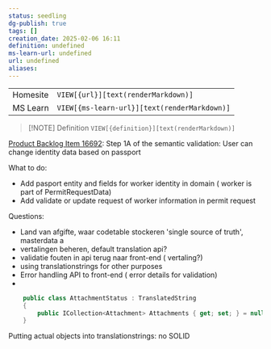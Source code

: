 ```yaml
---
status: seedling
dg-publish: true
tags: []
creation_date: 2025-02-06 16:11
definition: undefined
ms-learn-url: undefined
url: undefined
aliases:
---
```


|          |                                              |
| -------- | -------------------------------------------- |
| Homesite | `VIEW[{url}][text(renderMarkdown)]`          |
| MS Learn | `VIEW[{ms-learn-url}][text(renderMarkdown)]` |

> [!NOTE] Definition
> `VIEW[{definition}][text(renderMarkdown)]`


[Product Backlog Item 16692](https://dev.azure.com/ibzfgovbe/SinglePermit/_workitems/edit/16692): Step 1A of the semantic validation: User can change identity data based on passport


What to do:
- Add pasport entity and fields for worker identity in domain ( worker is part of PermitRequestData)
- Add validate or update request of worker information in permit request


Questions:

- Land van afgifte, waar codetable stockeren 'single source of truth', masterdata a
-  vertalingen beheren, default translation api?
-  validatie fouten in api terug naar front-end ( vertaling?)
-  using translationstrings for other purposes
- Error handling API to front-end ( error details for validation)
- 


```c#
    public class AttachmentStatus : TranslatedString
    {
        public ICollection<Attachment> Attachments { get; set; } = null!;
    }
```

Putting actual objects into translationstrings:   no SOLID
